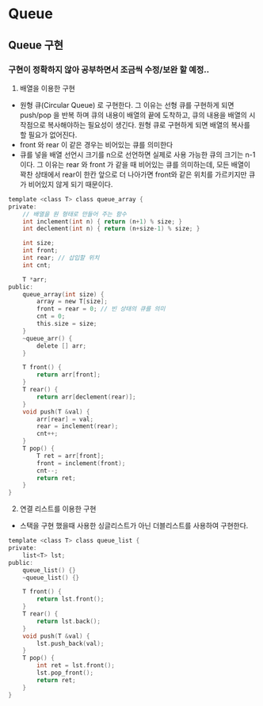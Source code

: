 # Queue

## Queue 구현
### 구현이 정확하지 않아 공부하면서 조금씩 수정/보완 할 예정..
1. 배열을 이용한 구현
- 원형 큐(Circular Queue) 로 구현한다. 그 이유는 선형 큐를 구현하게 되면 push/pop 을 반복 하며 큐의 내용이 배열의 끝에 도착하고, 큐의 내용을 배열의 시작점으로 복사해야하는 필요성이 생긴다. 원형 큐로 구현하게 되면 배열의 복사를 할 필요가 없어진다.
- front 와 rear 이 같은 경우는 비어있는 큐를 의미한다
- 큐를 넣을 배열 선언시 크기를 n으로 선언하면 실제로 사용 가능한 큐의 크기는 n-1 이다. 그 이유는 rear 와 front 가 같을 때 비어있는 큐를 의미하는데, 모든 배열이 꽉찬 상태에서 rear이 한칸 앞으로 더 나아가면 front와 같은 위치를 가르키지만 큐가 비어있지 않게 되기 때문이다.
```C
template <class T> class queue_array {
private:
    // 배열을 원 형태로 만들어 주는 함수
    int inclement(int n) { return (n+1) % size; }
    int declement(int n) { return (n+size-1) % size; }

    int size;
    int front;
    int rear; // 삽입할 위치
    int cnt;

    T *arr;
public:
    queue_array(int size) {
        array = new T[size];
        front = rear = 0; // 빈 상태의 큐를 의미
        cnt = 0;
        this.size = size;
    }
    ~queue_arr() {
        delete [] arr;
    }

    T front() {
        return arr[front];
    }
    T rear() {
        return arr[declement(rear)];
    }
    void push(T &val) {
        arr[rear] = val;
        rear = inclement(rear);
        cnt++;
    }
    T pop() {
        T ret = arr[front];
        front = inclement(front);
        cnt--;
        return ret;
    }
}
```

2. 연결 리스트를 이용한 구현
- 스택을 구현 했을때 사용한 싱글리스트가 아닌 더블리스트를 사용하여 구현한다.
```C
template <class T> class queue_list {
private:
    list<T> lst;
public:
    queue_list() {}
    ~queue_list() {}

    T front() {
        return lst.front();
    }
    T rear() {
        return lst.back();
    }
    void push(T &val) {
        lst.push_back(val);
    }
    T pop() {
        int ret = lst.front();
        lst.pop_front();
        return ret;
    }
}
```